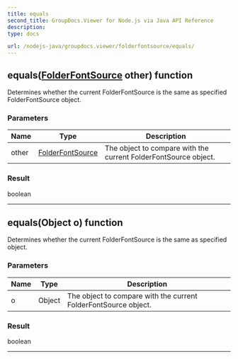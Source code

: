 ```yaml
---
title: equals
second_title: GroupDocs.Viewer for Node.js via Java API Reference
description: 
type: docs

url: /nodejs-java/groupdocs.viewer/folderfontsource/equals/
---
```


## equals([FolderFontSource](../../folderfontsource) other)  function

 Determines whether the current  FolderFontSource is the same as specified  FolderFontSource object.
 

### Parameters

| Name | Type | Description |
| --- | --- | --- |
| other | [FolderFontSource](../../folderfontsource) | The object to compare with the current FolderFontSource object. |

### Result
boolean


---


## equals(Object o)  function

 Determines whether the current  FolderFontSource is the same as specified object.
 

### Parameters

| Name | Type | Description |
| --- | --- | --- |
| o | Object | The object to compare with the current FolderFontSource object. |

### Result
boolean


---


